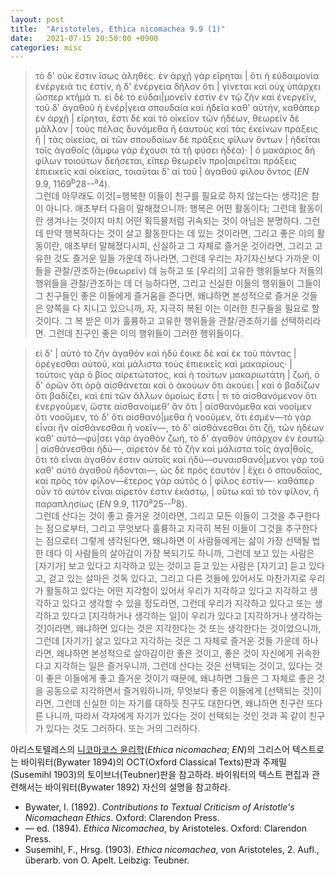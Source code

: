 ```yaml
---
layout: post
title:  "Aristoteles, Ethica nicomachea 9.9 (1)"
date:   2021-07-15 20:50:00 +0900
categories: misc
---
```

>τὸ δ' οὐκ ἔστιν ἴσως ἀληθές. ἐν ἀρχῇ γὰρ εἴρηται \| ὅτι ἡ εὐδαιμονία ἐνέργειά τις ἐστίν, ἡ δ' ἐνέργεια δῆλον ὅτι \| γίνεται καὶ οὐχ ὑπάρχει ὥσπερ κτῆμά τι. εἰ δὲ τὸ εὐδαι\|μονεῖν ἐστὶν ἐν τῷ ζῆν καὶ ἐνεργεῖν, τοῦ δ' ἀγαθοῦ ἡ ἐνέρ\|γεια σπουδαία καὶ ἡδεῖα καθ' αὑτήν, καθάπερ ἐν ἀρχῇ \| εἴρηται, ἔστι δὲ καὶ τὸ οἰκεῖον τῶν ἡδέων, θεωρεῖν δὲ μᾶλλον \| τοὺς πέλας δυνάμεθα ἢ ἑαυτοὺς καὶ τὰς ἐκείνων πράξεις ἢ \| τὰς οἰκείας, αἱ τῶν σπουδαίων δὲ πράξεις φίλων ὄντων \| ἡδεῖται τοῖς ἀγαθοῖς (ἄμφω γὰρ ἔχουσι τὰ τῇ φύσει ἡδέα)· \| ὁ μακάριος δὴ φίλων τοιούτων δεήσεται, εἴπερ θεωρεῖν προ\|αιρεῖται πράξεις ἐπιεικεῖς καὶ οἰκείας, τοιαῦται δ' αἱ τοῦ \| ἀγαθοῦ φίλου ὄντος  (<cite>EN</cite> 9.9, 1169<sup>b</sup>28--<sup>a</sup>4).<br>
그런데 아무래도 이것[=행복한 이들이 친구를 필요로 하지 않는다는 생각]은 참이 아니다. 애초부터 다음이 말해졌으니까: 행복은 어떤 활동이다; 그런데 활동이란 생겨나는 것이지 마치 어떤 획득물처럼 귀속되는 것이 아님은 분명하다. 그런데 만약 행복하다는 것이 살고 활동한다는 데 있는 것이라면, 그리고 좋은 이의 활동이란, 애초부터 말해졌다시피, 신실하고 그 자체로 즐거운 것이라면, 그리고 고유한 것도 즐거운 일들 가운데 하나라면, 그런데 우리는 자기자신보다 가까운 이들을 관찰/관조하는(θεωρεῖν) 데 능하고 또 [우리의] 고유한 행위들보다 저들의 행위들을 관찰/관조하는 데 더 능하다면, 그리고 신실한 이들의 행위들이 그들이 그 친구들인 좋은 이들에게 즐거움을 준다면, 왜냐하면 본성적으로 즐거운 것들은 양쪽을 다 지니고 있으니까, 자, 지극히 복된 이는 이러한 친구들을 필요로 할 것이다. 그 복 받은 이가 훌륭하고 고유한 행위들을 관찰/관조하기를 선택하리라면. 그런데 친구인 좋은 이의 행위들이 그러한 행위들이다.

>εἰ δ' \| αὐτὸ τὸ ζῆν ἀγαθὸν καὶ ἡδύ ἔοικε δὲ καὶ ἐκ τοῦ πάντας \| ὀρέγεσθαι αὐτοῦ, καἰ μάλιστα τοὺς ἐπιεικεῖς καὶ μακαρίους· \| τούτοις γὰρ ὁ βίος αἱρετώτατος, καὶ ἡ τούτων μακαριωτάτη \| ζωή, ὁ δ' ὁρῶν ὅτι ὁρᾷ αἰσθάνεται καὶ ὁ ἀκούων ὅτι ἀκούει \| καὶ ὁ βαδίζων ὅτι βαδίζει, καὶ ἐπὶ τῶν ἄλλων ὁμοίως ἔστι \| τι τὸ αἰσθανόμενον ὅτι ἐνεργοῦμεν, ὥστε αἰσθανοίμεθ' ἂν ὄτι \| αἰσθανόμεθα καὶ νοοῖμεν ὅτι νοοῦμεν, τὸ δ' ὅτι αἰσθανό\|μεθα ἢ νοοῦμεν, ὅτι ἐσμέν—τὸ γὰρ εἶναι ἢν αἰσθάνεσθαι ἢ νοεῖν—, τὸ δ' αἰσθάνεσθαι ὅτι ζῇ, τῶν ἡδέων καθ' αὑτό—φύ\|σει γὰρ ἀγαθὸν ζωή, τὸ δ' ἀγαθὸν ὑπάρχον ἐν ἑαυτῷ \| αἰσθάνεσθαι ἡδύ—, αἱρετὸν δὲ τὸ ζῆν καὶ μάλιστα τοῖς ἀγα\|θοῖς, ὅτι τὸ εἶναι ἀγαθόν ἐστιν αὐτοῖς καὶ ἡδύ—συναισθανό\|μενοι γὰρ τοῦ καθ' αὑτὸ ἀγαθοῦ ἥδονται—, ὡς δὲ πρὸς ἑαυτὸν \| ἔχει ὁ σπουδαῖος, καὶ πρὸς τὸν φίλον—ἕτερος γὰρ αὐτὸς ὁ \| φίλος ἐστίν—· καθάπερ οὖν τὸ αὐτὸν εἶναι αἱρετόν ἐστιν ἑκάστῳ, \| οὕτω καὶ τὸ τὸν φίλον, ἢ παραπλησίως (<cite>EN</cite> 9.9, 1170<sup>a</sup>25--<sup>b</sup>8).<br>
그런데 산다는 것이 좋고 즐거운 것이라면, 그리고 모든 이들이 그것을 추구한다는 점으로부터, 그리고 무엇보다 훌륭하고 지극히 복된 이들이 그것을 추구한다는 점으로터 그렇게 생각된다면, 왜냐하면 이 사람들에게는 삶이 가장 선택될 법한 데다 이 사람들의 살아감이 가장 복되기도 하니까, 그런데 보고 있는 사람은 [자기가] 보고 있다고 지각하고 있는 것이고 듣고 있는 사람은 [자기고] 듣고 있다고, 걷고 있는 살마은 것독 있다고, 그리고 다른 것들에 있어서도 마찬가지로 우리가 활동하고 있다는 어떤 지각함이 있어서 우리가 지각하고 있다고 지각하고 생각하고 있다고 생각할 수 있을 정도라면, 그런데 우리가 지각하고 있다고 또는 생각하고 있다고 [지각하거나 생각하는 일]이 우리가 있다고 [지각하거나 생각하는 것]이라면, 왜냐하면 있다는 것은 지각한다는 것 또는 생각한다는 것이었으니까, 그런데 [자기가] 살고 있다고 지각하는 것은 그 자체로 즐거운 것들 가운데 하나라면, 왜냐하면 본성적으로 살아감이란 좋은 것이고, 좋은 것이 자신에게 귀속한다고 지각하는 일은 즐거우니까, 그런데 산다는 것은 선택되는 것이고, 있다는 것이 좋은 이들에게 좋고 즐거운 것이기 때문에, 왜냐하면 그들은 그 자체로 좋은 것을 공동으로 지각하면서 즐거워하니까, 무엇보다 좋은 이들에게 [선택되는 것]이라면, 그런데 신실한 이는 자기를 대하듯 친구도 대한다면, 왜냐하면 친구란 또다른 나니까, 따라서 각자에게 자기가 있다는 것이 선택되는 것인 것과 꼭 같이 친구가 있다는 것도 그러하다. 또는 거의 그러하다.

아리스토텔레스의 <ins>니코마코스 윤리학</ins>(*Ethica nicomachea*; *EN*)의 그리스어 텍스트로는 바이워터(Bywater 1894)의 OCT(Oxford Classical Texts)판과 주제밀(Susemihl 1903)의 토이브너(Teubner)판을 참고하라. 바이워터의 텍스트 편집과 관련해서는 바이워터(Bywater 1892) 자신의 설명을 참고하라.
- Bywater, I. (1892). *Contributions to Textual Criticism of Aristotle's Nicomachean Ethics*. Oxford: Clarendon Press.
- — ed. (1894). *Ethica Nicomachea*, by Aristoteles. Oxford: Clarendon Press.
- Susemihl, F., Hrsg. (1903). *Ethica nicomachea*, von Aristoteles, 2. Aufl., überarb. von O. Apelt. Leibzig: Teubner.